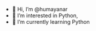 - 👋 Hi, I’m @humayanar
- 👀 I’m interested in Python, 
- 🌱 I’m currently learning Python


<!---
humayanar/humayanar is a ✨ special ✨ repository because its `README.md` (this file) appears on your GitHub profile.
You can click the Preview link to take a look at your changes.
--->
